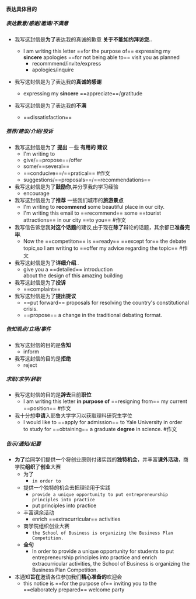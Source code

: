 
#### 表达具体目的
##### 表达歉意/感谢/邀请/不满意
- 我写这封信是**为了**表达我的真诚的歉意 **关于不能如约拜访您**..
	- I am writing this letter ==for the purpose of== expressing my **sincere** apologies ==for not being able to== visit you as planned 
		- recommmend/invite/express
		- apologies/inquire

- 我写这封信是为了表达我的**真诚的感谢**
	- expressing my **sincere** ==appreciate==/gratitude
- 我写这封信是为了表达我的**不满**
	- ==dissatisfaction==
##### 推荐/建议/介绍/投诉
- 我写这封信是为了 **提出** 一些 **有用的** **建议**
	- I'm writing to 
	- give/==propose==/offer 
	- some/==several== 
	- ==conducive==/==pratical== #作文
	- suggestions/==proposals==/==recommendations==
- 我写这封信是为了**鼓励你**,并分享我的学习经验
	- encourage
- 我写这封信是为了**推荐** 一些我们城市的**旅游景点**
	- I'm writing to **recommend** some beautiful place in our city.
	- I'm writing this email to ==recommend== some ==tourist attractions== in our city ==to you== #作文 
- 我写信告诉您我**对这个话题**的建议,由于现在**除了**辩论的话题，其余都已**准备完毕**.
	- Now the ==competiton== is ==ready== ==except for== the debate topic,so I am writing to  ==offer my advice regarding the topic== #作文 
- 我写这封信是为了**详细介绍**..
	- give you a ==detailed== introduction about the design of this amazing building
- 我写这封信是为了**投诉**
	- ==complaint==
- 我写这封信是为了**提出提议**
	- ==put forward==  proposals for resolving the country's constitutional crisis.
	- ==propose== a change in the traditional debating format.
##### 告知观点/立场/事件
- 我写这封信的目的是**告知**
	- inform
- 我写这封信的目的是**拒绝**
	- reject
##### 求职/求学/辞职
- 我写这封信的目的是**辞去**目前**职位**
	-  I am writing this letter **in purpose of** ==resigning from== my current ==position== #作文 
- 我十分想**申请**入耶鲁大学学习以获取理科研究生学位
	-   I would like to ==apply for admission== to Yale University in order to study for ==obtaining== a graduate **degree** in science. #作文 

##### 告示/通知/纪要
- **为了**给同学们提供一个将创业原则付诸实践的**独特机会**，并丰富**课外活动**，商学院**组织**了**创业**大赛
	- 为了
		- `in order to`
	- 提供一个独特的机会去把理论用于实践
		- `provide a unique opportunity to put entrepreneurship principles into practice`
		- put  principles into practice
	- 丰富课余活动
		- enrich ==extracurricular== activities
	- 商学院组织创业大赛
		- `the School of Business is organizing the Business Plan Competition.`
	- **全句**
		- In order to provide a unique opportunity for students to put entrepreneurship principles into practice and enrich extracurricular activities, the School of Business is organizing the Business Plan Competition.
- 本通知**旨在**邀请各位参加我们**精心准备的**欢迎会
	- this notice is ==for the purpose of== inviting you to the ==elaborately prepared== welcome party
